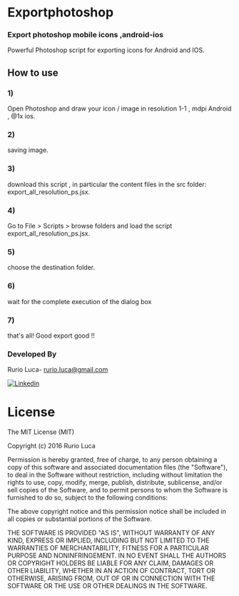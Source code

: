 # Exportphotoshop

### Export photoshop mobile icons ,android-ios

Powerful Photoshop script for exporting icons for Android and IOS.

## How to use

### 1)
Open Photoshop and draw your icon / image
in resolution 1-1 , mdpi Android , @1x ios.

### 2) 
saving image.

### 3)
download this script , in particular the content files in the src folder: export_all_resolution_ps.jsx.

### 4)

Go to File > Scripts > browse folders
and load the script export_all_resolution_ps.jsx.

### 5)

choose the destination folder.

### 6)

wait for the complete execution of the dialog box

### 7)

that's all! Good export good !!


### Developed By
Rurio Luca- [rurio.luca@gmail.com](mailto:rurio.luca@gmail.com)

[![Linkedin](https://raw.githubusercontent.com/RurioLuca/MarshmallowPermissionManager/master/img/social/linkedin-icon.png) ](https://it.linkedin.com/in/luca-rurio-5a4462107)

# License

The MIT License (MIT)

Copyright (c) 2016 Rurio Luca

Permission is hereby granted, free of charge, to any person obtaining a copy
of this software and associated documentation files (the "Software"), to deal
in the Software without restriction, including without limitation the rights
to use, copy, modify, merge, publish, distribute, sublicense, and/or sell
copies of the Software, and to permit persons to whom the Software is
furnished to do so, subject to the following conditions:

The above copyright notice and this permission notice shall be included in all
copies or substantial portions of the Software.

THE SOFTWARE IS PROVIDED "AS IS", WITHOUT WARRANTY OF ANY KIND, EXPRESS OR
IMPLIED, INCLUDING BUT NOT LIMITED TO THE WARRANTIES OF MERCHANTABILITY,
FITNESS FOR A PARTICULAR PURPOSE AND NONINFRINGEMENT. IN NO EVENT SHALL THE
AUTHORS OR COPYRIGHT HOLDERS BE LIABLE FOR ANY CLAIM, DAMAGES OR OTHER
LIABILITY, WHETHER IN AN ACTION OF CONTRACT, TORT OR OTHERWISE, ARISING FROM,
OUT OF OR IN CONNECTION WITH THE SOFTWARE OR THE USE OR OTHER DEALINGS IN THE
SOFTWARE.
